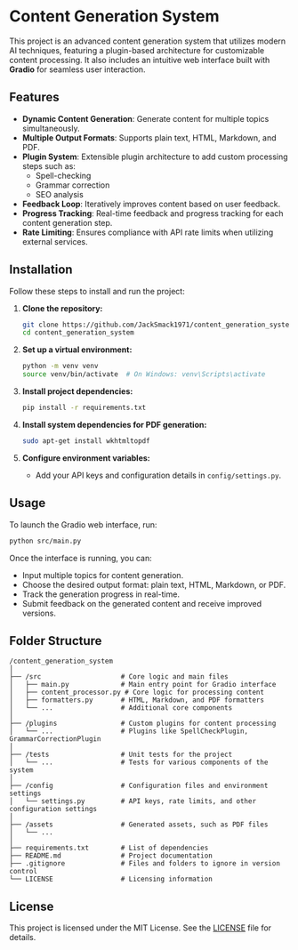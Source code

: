 # Content Generation System

This project is an advanced content generation system that utilizes modern AI techniques, featuring a plugin-based architecture for customizable content processing. It also includes an intuitive web interface built with **Gradio** for seamless user interaction.

## Features

- **Dynamic Content Generation**: Generate content for multiple topics simultaneously.
- **Multiple Output Formats**: Supports plain text, HTML, Markdown, and PDF.
- **Plugin System**: Extensible plugin architecture to add custom processing steps such as:
  - Spell-checking
  - Grammar correction
  - SEO analysis
- **Feedback Loop**: Iteratively improves content based on user feedback.
- **Progress Tracking**: Real-time feedback and progress tracking for each content generation step.
- **Rate Limiting**: Ensures compliance with API rate limits when utilizing external services.

## Installation

Follow these steps to install and run the project:

1. **Clone the repository:**
    ```bash
    git clone https://github.com/JackSmack1971/content_generation_system.git
    cd content_generation_system
    ```

2. **Set up a virtual environment:**
    ```bash
    python -m venv venv
    source venv/bin/activate  # On Windows: venv\Scripts\activate
    ```

3. **Install project dependencies:**
    ```bash
    pip install -r requirements.txt
    ```

4. **Install system dependencies for PDF generation:**
    ```bash
    sudo apt-get install wkhtmltopdf
    ```

5. **Configure environment variables:**
    - Add your API keys and configuration details in `config/settings.py`.

## Usage

To launch the Gradio web interface, run:

```bash
python src/main.py
```

Once the interface is running, you can:
- Input multiple topics for content generation.
- Choose the desired output format: plain text, HTML, Markdown, or PDF.
- Track the generation progress in real-time.
- Submit feedback on the generated content and receive improved versions.

## Folder Structure

```
/content_generation_system
│
├── /src                    # Core logic and main files
│   ├── main.py             # Main entry point for Gradio interface
│   ├── content_processor.py # Core logic for processing content
│   ├── formatters.py       # HTML, Markdown, and PDF formatters
│   └── ...                 # Additional core components
│
├── /plugins                # Custom plugins for content processing
│   └── ...                 # Plugins like SpellCheckPlugin, GrammarCorrectionPlugin
│
├── /tests                  # Unit tests for the project
│   └── ...                 # Tests for various components of the system
│
├── /config                 # Configuration files and environment settings
│   └── settings.py         # API keys, rate limits, and other configuration settings
│
├── /assets                 # Generated assets, such as PDF files
│   └── ...
│
├── requirements.txt        # List of dependencies
├── README.md               # Project documentation
├── .gitignore              # Files and folders to ignore in version control
└── LICENSE                 # Licensing information
```

## License

This project is licensed under the MIT License. See the [LICENSE](LICENSE) file for details.
